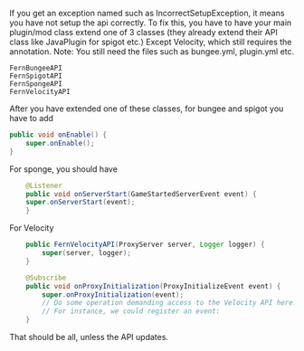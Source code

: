 If you get an exception named such as IncorrectSetupException, it means you have not setup the api correctly.
To fix this, you have to have your main plugin/mod class extend one of 3 classes (they already extend their API class like JavaPlugin for spigot etc.)
Except Velocity, which still requires the annotation.
Note: You still need the files such as bungee.yml, plugin.yml etc.
```
FernBungeeAPI
FernSpigotAPI
FernSpongeAPI
FernVelocityAPI
```
After you have extended one of these classes, for bungee and spigot you have to add 
```java
public void onEnable() {
    super.onEnable();
}
```
For sponge, you should have 
```java
    @Listener
    public void onServerStart(GameStartedServerEvent event) {
    super.onServerStart(event);
    }
```
For Velocity
```java
    public FernVelocityAPI(ProxyServer server, Logger logger) {
        super(server, logger);
    }

    @Subscribe
    public void onProxyInitialization(ProxyInitializeEvent event) {
        super.onProxyInitialization(event);
        // Do some operation demanding access to the Velocity API here.
        // For instance, we could register an event:
    }
```
That should be all, unless the API updates.
